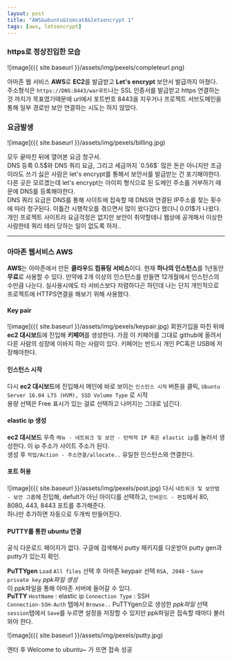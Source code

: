 ```yaml
---
layout: post
title: "AWS&ubuntu&tomcat8&letsencrypt 1"
tags: [aws, letsencrypt]
---
```


### https로 정상진입한 모습

![image]({{ site.baseurl }}/assets/img/pexels/completeurl.png)
  
아마존 웹 서비스 **AWS**로 **EC2**를 발급받고 **Let's encrypt** 보안서 발급까지 마쳤다.  
주소형식은 `https://DNS:8443/war루트`나는 SSL 인증서를 발급받고 https 연결하는 것 까지가 목표였기때문에 url에서 포트번호 8443을 지우거나 프로젝트 서브도메인을 통해 일부 경로만 보안 연결하는 시도는 하지 않았다.


### 요금발생

![image]({{ site.baseurl }}/assets/img/pexels/billing.jpg)
  
모두 끝마친 뒤에 열어본 요금 청구서.  
DNS 등록 0.5$와 DNS 쿼리 요금, 그리고 세금까지 `0.56$` 많은 돈은 아니지만 조금이라도 쓰기 싫은 사람은 let's encrypt를 통해서 보안서를 발급받는 건 포기해야한다. 다른 곳은 모르겠는데 let's encrypt는 아이피 형식으로 된 도메인 주소를 거부하기 때문에 DNS를 등록해야한다.  
DNS 쿼리 요금은 DNS를 통해 사이트에 접속할 때 DNS와 연결된 IP주소를 찾는 횟수에 따라 청구된다. 이틀간 시행착오를 겪으면서 많이 왔다갔다 했더니 0.01$가 나왔다. 개인 프로젝트 사이트라 요금걱정은 없지만 보안이 취약할테니 웹상에 공개해서 이상한 사람한테 쿼리 테러 당하는 일이 없도록 하자..  



- - -



### 아마존 웹서비스 AWS

**AWS**는 아마존에서 만든 **클라우드 컴퓨팅 서비스**이다. 현재 **하나의 인스턴스**를 1년동안 **무료**로 사용할 수 있다. 만약에 2개 이상의 인스턴스를 만들면 12개월에서 인스턴스의 수만큼 나눈다. 실사용시에도 타 서비스보다 저렴하다곤 하던데 나는 단지 개인적으로 프로젝트에 HTTPS연결을 해보기 위해 사용했다.  


#### Key pair

![image]({{ site.baseurl }}/assets/img/pexels/keypair.jpg)
회원가입을 마친 뒤에 **ec2 대시보드**에 진입해 **키페어**를 생성한다. 가끔 이 키페어를 그대로 github에 올려서 다른 사람의 성장에 이바지 하는 사람이 있다. 키페어는 반드시 개인 PC혹은 USB에 저장해야한다.  


#### 인스턴스 시작

다시 **ec2 대시보드**에 진입해서 메인에 바로 보이는 `인스턴스 시작` 버튼을 클릭, `Ubuntu Server 16.04 LTS (HVM), SSD Volume Type` 로 시작  
용량 선택은 Free 표시가 있는 걸로 선택하고 나머지는 그대로 넘긴다.  

#### elastic ip 생성
**ec2 대시보드** 우측 `메뉴 - 네트워크 및 보안 - 탄력적 IP 혹은 elastic ip`를 눌러서 생성한다. 이 ip 주소가 사이트 주소가 된다.  
생성 후 `작업/Action - 주소연결/allocate..` 유일한 인스턴스와 연결한다.  

#### 포트 허용
![image]({{ site.baseurl }}/assets/img/pexels/post.jpg)
다시 `네트워크 및 보안탭 - 보안 그룹`에 진입해, defult가 아닌 아이디를 선택하고, `인바운드 - 편집`에서 80, 8080, 443, 8443 포트를 추가해준다.  
하나만 추가하면 자동으로 두개씩 만들어진다.


#### PUTTY를 통한 ubuntu 연결
공식 다운로드 페이지가 없다. 구글에 검색해서 putty 패키지를 다운받아 putty gen과 putty가 있는지 확인.  

**PuTTYgen** `Load` `All files` 선택 후 아마존 keypair 선택 `RSA, 2048` - `Save private key` *ppk파일 생성*  
이 ppk파일을 통해 아마존 서버에 들어갈 수 있다.  
**PuTTY** `HostName` : elastic ip `Connection Type` : SSH  
`Connection-SSH-Auth` 탭에서 `Browse..` PuTTYgen으로 생성한 *ppk파일* 선택  
`session`탭에서 `Save`를 누르면 설정을 저장할 수 있지만 ppk파일은 접속할 때마다 불러와야 한다.  

![image]({{ site.baseurl }}/assets/img/pexels/putty.jpg)  

엔터 후 Welcome to ubuntu~ 가 뜨면 접속 성공